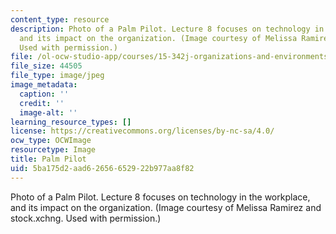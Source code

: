 ```yaml
---
content_type: resource
description: Photo of a Palm Pilot. Lecture 8 focuses on technology in the workplace,
  and its impact on the organization. (Image courtesy of Melissa Ramirez and stock.xchng.
  Used with permission.)
file: /ol-ocw-studio-app/courses/15-342j-organizations-and-environments-fall-2004/5ba175d2aad62656652922b977aa8f82_chp_palm_pilot.jpg
file_size: 44505
file_type: image/jpeg
image_metadata:
  caption: ''
  credit: ''
  image-alt: ''
learning_resource_types: []
license: https://creativecommons.org/licenses/by-nc-sa/4.0/
ocw_type: OCWImage
resourcetype: Image
title: Palm Pilot
uid: 5ba175d2-aad6-2656-6529-22b977aa8f82
---
```

Photo of a Palm Pilot. Lecture 8 focuses on technology in the workplace, and its impact on the organization. (Image courtesy of Melissa Ramirez and stock.xchng. Used with permission.)